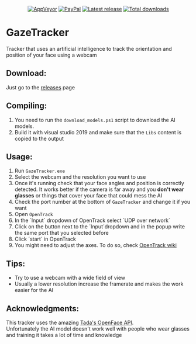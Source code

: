 <p align="center">
    <a href="https://ci.appveyor.com/project/gavazquez/gazetracker"><img src="https://img.shields.io/appveyor/ci/gavazquez/lunamultiplayer/master.svg?style=flat&logo=appveyor" alt="AppVeyor"/></a>
    <a href="https://paypal.me/gavazquez"><img src="https://img.shields.io/badge/paypal-donate-yellow.svg?style=flat&logo=paypal" alt="PayPal"/></a>
    <a href="../../releases"><img src="https://img.shields.io/github/release/gavazquez/gazetracker.svg?style=flat&logo=github&logoColor=white" alt="Latest release" /></a>
    <a href="../../releases"><img src="https://img.shields.io/github/downloads/gavazquez/gazetracker/total.svg?style=flat&logo=github&logoColor=white" alt="Total downloads" /></a>
</p>

# GazeTracker
Tracker that uses an artificial intelligence to track the orientation and position of your face using a webcam

## Download:
Just go to the [releases](../../releases) page
 
## Compiling:

1) You need to run the `download_models.ps1` script to download the AI models.  
2) Build it with visual studio 2019 and make sure that the `Libs` content is copied to the output

## Usage:

1) Run `GazeTracker.exe`
2) Select the webcam and the resolution you want to use
3) Once it's running check that your face angles and position is correctly detected. It works better if the camera is far away and you **don't wear glasses** or things that cover your face that could mess the AI
4) Check the port number at the bottom of `GazeTracker` and change it if you want
5) Open `OpenTrack`
6) In the ´Input´ dropdown of OpenTrack select ´UDP over network´
7) Click on the button next to the ´Input´dropdown and in the popup write the same port that you selected before
8) Click ´start´ in OpenTrack
9) You might need to adjust the axes. To do so, check [OpenTrack wiki](https://github.com/opentrack/opentrack/wiki)

## Tips:

- Try to use a webcam with a wide field of view
- Usually a lower resolution increase the framerate and makes the work easier for the AI

## Acknowledgments:

This tracker uses the amazing [Tada's OpenFace API](https://github.com/TadasBaltrusaitis/OpenFace).  
Unfortunately the AI model doesn't work well with people who wear glasses and training it takes a lot of time and knowledge
